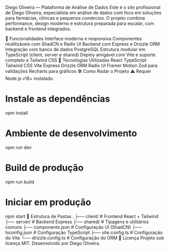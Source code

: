 Diego Oliveira — Plataforma de Análise de Dados
Este é o site profissional de Diego Oliveira, especialista em análise de dados com foco em soluções para farmácias, clínicas e pequenos comércios. O projeto combina performance, design moderno e estrutura preparada para escalar, com backend e frontend integrados.

🚀 Funcionalidades
Interface moderna e responsiva
Componentes reutilizáveis com ShadCN e Radix UI
Backend com Express e Drizzle ORM
Integração com banco de dados PostgreSQL
Estrutura modular em TypeScript (client, server e shared)
Deploy amigável com Vite e suporte completo a Tailwind CSS
🧰 Tecnologias Utilizadas
React
TypeScript
Tailwind CSS
Vite
Express
Drizzle ORM
Radix UI
Framer Motion
Zod para validações
Recharts para gráficos
🛠️ Como Rodar o Projeto
⚠️ Requer Node.js v18+ instalado.

# Instale as dependências
npm install

# Ambiente de desenvolvimento
npm run dev

# Build de produção
npm run build

# Iniciar em produção
npm start
📁 Estrutura de Pastas
.
├── client/             # Frontend React + Tailwind
├── server/             # Backend Express
├── shared/             # Tipagens e utilitários comuns
├── components.json     # Configuração UI (ShadCN)
├── tsconfig.json       # Configuração TypeScript
├── vite.config.ts      # Configuração do Vite
└── drizzle.config.ts   # Configuração do ORM
📄 Licença
Projeto sob licença MIT. Desenvolvido por Diego Oliveira.
